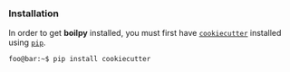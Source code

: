 ### Installation

In order to get **boilpy** installed, you must first have [`cookiecutter`](https://github.com/audreyr/cookiecutter) installed using [`pip`](https://github.com/pypa/pip).

```console
foo@bar:~$ pip install cookiecutter
```